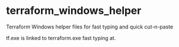 # terraform_windows_helper
Terraform Windows helper files for fast typing and quick cut-n-paste

tf.exe is linked to terraform.exe fast typing at.
